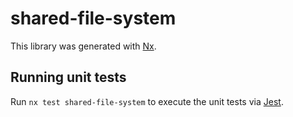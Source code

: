 # shared-file-system

This library was generated with [Nx](https://nx.dev).

## Running unit tests

Run `nx test shared-file-system` to execute the unit tests via [Jest](https://jestjs.io).

